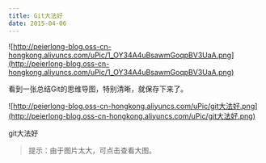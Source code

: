 ```yaml
---
title: Git大法好
date: 2015-04-06
---
```


![http://peierlong-blog.oss-cn-hongkong.aliyuncs.com/uPic/1_OY34A4uBsawmGoqpBV3UaA.png](http://peierlong-blog.oss-cn-hongkong.aliyuncs.com/uPic/1_OY34A4uBsawmGoqpBV3UaA.png)

看到一张总结Git的思维导图，特别清晰，就保存下来了。

![http://peierlong-blog.oss-cn-hongkong.aliyuncs.com/uPic/git大法好.png](http://peierlong-blog.oss-cn-hongkong.aliyuncs.com/uPic/git大法好.png)

git大法好

> 提示：由于图片太大，可点击查看大图。
